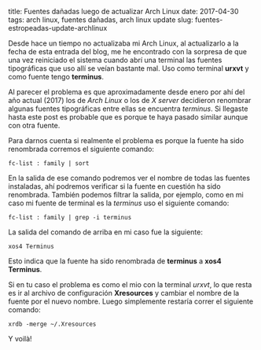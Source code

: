 title: Fuentes dañadas luego de actualizar Arch Linux
date: 2017-04-30
tags: arch linux, fuentes dañadas, arch linux update
slug: fuentes-estropeadas-update-archlinux

Desde hace un tiempo no actualizaba mi Arch Linux, al actualizarlo a la fecha de esta entrada
del blog, me he encontrado con la sorpresa de que una vez reiniciado el sistema cuando abrí una terminal
las fuentes tipográficas que uso allí se veían bastante mal. Uso como terminal **urxvt** y como fuente 
tengo **terminus**.

Al parecer el problema es que aproximadamente desde enero por ahí del año actual (2017) los de *Arch Linux*
o los de *X server* decidieron renombrar algunas fuentes tipográficas entre ellas se encuentra *terminus*. Si llegaste
hasta este post es probable que es porque te haya pasado similar aunque con otra fuente. 

Para darnos cuenta si realmente el problema es porque la fuente ha sido renombrada corremos el siguiente comando:

	fc-list : family | sort

En la salida de ese comando podremos ver el nombre de todas las fuentes instaladas, ahí podremos verificar si la fuente
en cuestión ha sido renombrada. También podemos filtrar la salida, por ejemplo, como en mi caso mi fuente de terminal es la *terminus* uso el siguiente comando:

	fc-list : family | grep -i terminus

La salida del comando de arriba en mi caso fue la siguiente:

	xos4 Terminus

Esto indica que la fuente ha sido renombrada de **terminus** a **xos4 Terminus**.

Si en tu caso el problema es como el mio con la terminal *urxvt*, lo que resta es ir al archivo de configuración
**Xresources** y cambiar el nombre de la fuente por el nuevo nombre. Luego simplemente restaría correr el siguiente comando:

	xrdb -merge ~/.Xresources

Y voilà! 

